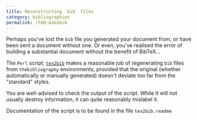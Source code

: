 ```yaml
---
title: Reconstructing `bib` files
category: bibliographies
permalink: /FAQ-makebib
---
```


Perhaps you've lost the `bib` file you generated your document from,
or have been sent a document without one.  Or even, you've realised
the error of building a substantial document without the benefit of
BibTeX&hellip;

The `Perl` script, [`tex2bib`](https://ctan.org/pkg/tex2bib) makes a reasonable job
of regenerating `bib` files from `thebibliography`
environments, provided that the original (whether automatically or
manually generated) doesn't deviate too far from the "standard"
styles.

You are well-advised to check the output of the script.  While it will
not usually destroy information, it can quite reasonably mislabel it.

Documentation of the script is to be found in the file `tex2bib.readme`

